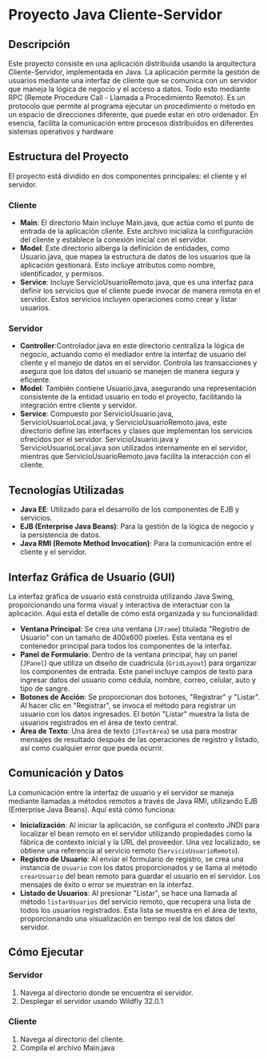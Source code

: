 
# Proyecto Java Cliente-Servidor

## Descripción
Este proyecto consiste en una aplicación distribuida usando la arquitectura Cliente-Servidor, implementada en Java. La aplicación permite la gestión de usuarios mediante una interfaz de cliente que se comunica con un servidor que maneja la lógica de negocio y el acceso a datos. Todo esto mediante RPC (Remote Procedure Call - Llamada a Procedimiento Remoto). Es un protocolo que permite al programa ejecutar un procedimiento o método en un espacio de direcciones diferente, que puede estar en otro ordenador. En esencia, facilita la comunicación entre procesos distribuidos en diferentes sistemas operativos y hardware

## Estructura del Proyecto
El proyecto está dividido en dos componentes principales: el cliente y el servidor.

### Cliente
- **Main**: El directorio Main incluye Main.java, que actúa como el punto de entrada de la aplicación cliente. Este archivo inicializa la configuración del cliente y establece la conexión inicial con el servidor.
- **Model**: Este directorio alberga la definición de entidades, como Usuario.java, que mapea la estructura de datos de los usuarios que la aplicación gestionará. Esto incluye atributos como nombre, identificador, y permisos.
- **Service**: Incluye ServicioUsuarioRemoto.java, que es una interfaz para definir los servicios que el cliente puede invocar de manera remota en el servidor. Estos servicios incluyen operaciones como crear y listar usuarios.

### Servidor
- **Controller**:Controlador.java en este directorio centraliza la lógica de negocio, actuando como el mediador entre la interfaz de usuario del cliente y el manejo de datos en el servidor. Controla las transacciones y asegura que los datos del usuario se manejen de manera segura y eficiente.
- **Model**: También contiene Usuario.java, asegurando una representación consistente de la entidad usuario en todo el proyecto, facilitando la integración entre cliente y servidor.
- **Service**: Compuesto por ServicioUsuario.java, ServicioUsuarioLocal.java, y ServicioUsuarioRemoto.java, este directorio define las interfaces y clases que implementan los servicios ofrecidos por el servidor. ServicioUsuario.java y ServicioUsuarioLocal.java son utilizados internamente en el servidor, mientras que ServicioUsuarioRemoto.java facilita la interacción con el cliente.

## Tecnologías Utilizadas
- **Java EE**: Utilizado para el desarrollo de los componentes de EJB y servicios.
- **EJB (Enterprise Java Beans)**: Para la gestión de la lógica de negocio y la persistencia de datos.
- **Java RMI (Remote Method Invocation)**: Para la comunicación entre el cliente y el servidor.

## Interfaz Gráfica de Usuario (GUI)
La interfaz gráfica de usuario está construida utilizando Java Swing, proporcionando una forma visual y interactiva de interactuar con la aplicación. Aquí está el detalle de cómo está organizada y su funcionalidad:

- **Ventana Principal**: Se crea una ventana (`JFrame`) titulada "Registro de Usuario" con un tamaño de 400x600 píxeles. Esta ventana es el contenedor principal para todos los componentes de la interfaz.
- **Panel de Formulario**: Dentro de la ventana principal, hay un panel (`JPanel`) que utiliza un diseño de cuadrícula (`GridLayout`) para organizar los componentes de entrada. Este panel incluye campos de texto para ingresar datos del usuario como cédula, nombre, correo, celular, auto y tipo de sangre.
- **Botones de Acción**: Se proporcionan dos botones, "Registrar" y "Listar". Al hacer clic en "Registrar", se invoca el método para registrar un usuario con los datos ingresados. El botón "Listar" muestra la lista de usuarios registrados en el área de texto central.
- **Área de Texto**: Una área de texto (`JTextArea`) se usa para mostrar mensajes de resultado después de las operaciones de registro y listado, así como cualquier error que pueda ocurrir.

## Comunicación y Datos
La comunicación entre la interfaz de usuario y el servidor se maneja mediante llamadas a métodos remotos a través de Java RMI, utilizando EJB (Enterprise Java Beans). Aquí está cómo funciona:

- **Inicialización**: Al iniciar la aplicación, se configura el contexto JNDI para localizar el bean remoto en el servidor utilizando propiedades como la fábrica de contexto inicial y la URL del proveedor. Una vez localizado, se obtiene una referencia al servicio remoto (`ServicioUsuarioRemoto`).
- **Registro de Usuario**: Al enviar el formulario de registro, se crea una instancia de `Usuario` con los datos proporcionados y se llama al método `crearUsuario` del bean remoto para guardar el usuario en el servidor. Los mensajes de éxito o error se muestran en la interfaz.
- **Listado de Usuarios**: Al presionar "Listar", se hace una llamada al método `listarUsuarios` del servicio remoto, que recupera una lista de todos los usuarios registrados. Esta lista se muestra en el área de texto, proporcionando una visualización en tiempo real de los datos del servidor.

## Cómo Ejecutar
### Servidor
1. Navega al directorio donde se encuentra el servidor.
2. Desplegar el servidor usando Wildfly 32.0.1

### Cliente
1. Navega al directorio del cliente.
2. Compila el archivo Main.java
